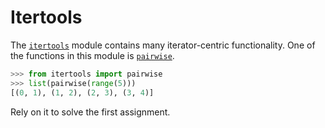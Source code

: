 # Itertools

The [`itertools`](https://docs.python.org/3/library/itertools.html) module contains many iterator-centric functionality.
One of the functions in this module is [`pairwise`](https://docs.python.org/3/library/itertools.html#itertools.pairwise).

```python
>>> from itertools import pairwise
>>> list(pairwise(range(5)))
[(0, 1), (1, 2), (2, 3), (3, 4)]
```
Rely on it to solve the first assignment.
